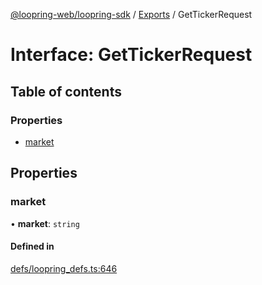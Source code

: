 [@loopring-web/loopring-sdk](../README.md) / [Exports](../modules.md) / GetTickerRequest

# Interface: GetTickerRequest

## Table of contents

### Properties

- [market](GetTickerRequest.md#market)

## Properties

### market

• **market**: `string`

#### Defined in

[defs/loopring_defs.ts:646](https://github.com/Loopring/loopring_sdk/blob/b7df545/src/defs/loopring_defs.ts#L646)
